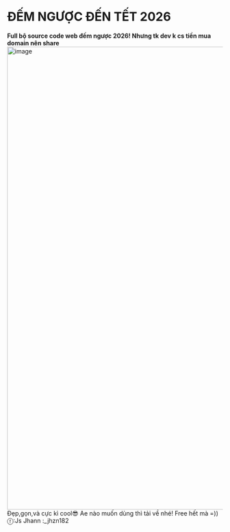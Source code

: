 # ĐẾM NGƯỢC ĐẾN TẾT 2026
**Full bộ source code web đếm ngược 2026! Nhưng tk dev k cs tiền mua domain nên share**
<img width="1919" height="1079" alt="image" src="https://github.com/user-attachments/assets/a4811840-94ca-4d9d-8657-4c50e728785f" />
Đẹp,gọn,và cực kì cool😎 
Ae nào muốn dùng thì tải về nhé! Free hết mà =))
ⓕ:Js Jhann
<i class="fa-brands fa-discord"></i> :_jhzn182
